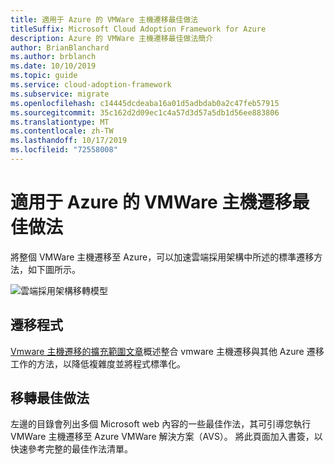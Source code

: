 ```yaml
---
title: 適用于 Azure 的 VMWare 主機遷移最佳做法
titleSuffix: Microsoft Cloud Adoption Framework for Azure
description: Azure 的 VMWare 主機遷移最佳做法簡介
author: BrianBlanchard
ms.author: brblanch
ms.date: 10/10/2019
ms.topic: guide
ms.service: cloud-adoption-framework
ms.subservice: migrate
ms.openlocfilehash: c14445dcdeaba16a01d5adbdab0a2c47feb57915
ms.sourcegitcommit: 35c162d2d09ec1c4a57d3d57a5db1d56ee883806
ms.translationtype: MT
ms.contentlocale: zh-TW
ms.lasthandoff: 10/17/2019
ms.locfileid: "72558008"
---
```

# <a name="vmware-host-migration-best-practices-for-azure"></a>適用于 Azure 的 VMWare 主機遷移最佳做法

將整個 VMWare 主機遷移至 Azure，可以加速雲端採用架構中所述的標準遷移方法，如下圖所示。

![雲端採用架構移轉模型](../../_images/operational-transformation-migrate.png)

## <a name="migration-processes"></a>遷移程式

[Vmware 主機遷移的擴充範圍文章](../expanded-scope/vmware-host.md)概述整合 vmware 主機遷移與其他 Azure 遷移工作的方法，以降低複雜度並將程式標準化。

## <a name="migration-best-practices"></a>移轉最佳做法

左邊的目錄會列出多個 Microsoft web 內容的一些最佳作法，其可引導您執行 VMWare 主機遷移至 Azure VMWare 解決方案（AVS）。 將此頁面加入書簽，以快速參考完整的最佳作法清單。
